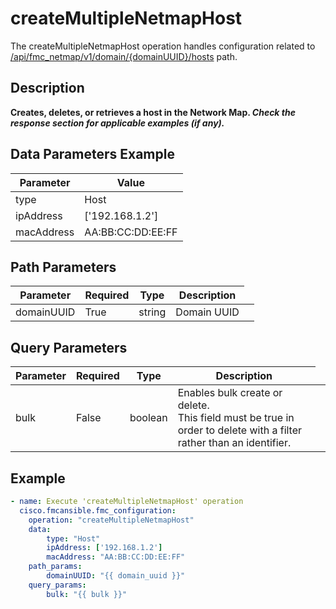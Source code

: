 # createMultipleNetmapHost

The createMultipleNetmapHost operation handles configuration related to [/api/fmc_netmap/v1/domain/{domainUUID}/hosts](/paths//api/fmc_netmap/v1/domain/{domain_uuid}/hosts.md) path.&nbsp;
## Description
**Creates, deletes, or retrieves a host in the Network Map. _Check the response section for applicable examples (if any)._**

## Data Parameters Example
| Parameter | Value |
| --------- | -------- |
| type | Host |
| ipAddress | ['192.168.1.2'] |
| macAddress | AA:BB:CC:DD:EE:FF |

## Path Parameters
| Parameter | Required | Type | Description |
| --------- | -------- | ---- | ----------- |
| domainUUID | True | string <td colspan=3> Domain UUID |

## Query Parameters
| Parameter | Required | Type | Description |
| --------- | -------- | ---- | ----------- |
| bulk | False | boolean <td colspan=3> Enables bulk create or delete. <br>This field must be true in order to delete with a filter rather than an identifier. |

## Example
```yaml
- name: Execute 'createMultipleNetmapHost' operation
  cisco.fmcansible.fmc_configuration:
    operation: "createMultipleNetmapHost"
    data:
        type: "Host"
        ipAddress: ['192.168.1.2']
        macAddress: "AA:BB:CC:DD:EE:FF"
    path_params:
        domainUUID: "{{ domain_uuid }}"
    query_params:
        bulk: "{{ bulk }}"

```